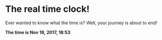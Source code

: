 # The real time clock!

Ever wanted to know what the time is? Well, your journey is about to end!

**The time is Nov 18, 2017, 18:53**